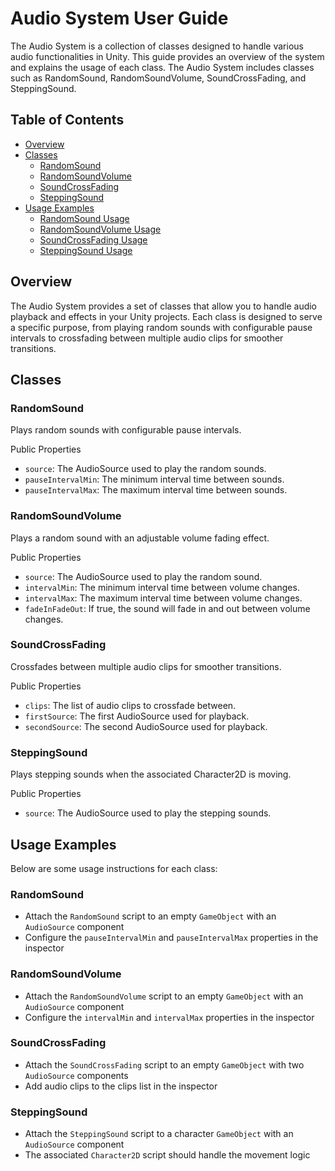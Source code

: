 # Audio System User Guide

The Audio System is a collection of classes designed to handle various audio functionalities in Unity. This guide provides an overview of the system and explains the usage of each class. The Audio System includes classes such as RandomSound, RandomSoundVolume, SoundCrossFading, and SteppingSound.

## Table of Contents
- [Overview](#overview)
- [Classes](#classes)
  - [RandomSound](#randomsound)
  - [RandomSoundVolume](#randomsoundvolume)
  - [SoundCrossFading](#soundcrossfading)
  - [SteppingSound](#steppingsound)
- [Usage Examples](#usage-examples)
  - [RandomSound Usage](#randomsound-usage)
  - [RandomSoundVolume Usage](#randomsoundvolume-usage)
  - [SoundCrossFading Usage](#soundcrossfading-usage)
  - [SteppingSound Usage](#steppingsound-usage)

## Overview

The Audio System provides a set of classes that allow you to handle audio playback and effects in your Unity projects. Each class is designed to serve a specific purpose, from playing random sounds with configurable pause intervals to crossfading between multiple audio clips for smoother transitions.

## Classes

### RandomSound

Plays random sounds with configurable pause intervals.

Public Properties
- `source`: The AudioSource used to play the random sounds.
- `pauseIntervalMin`: The minimum interval time between sounds.
- `pauseIntervalMax`: The maximum interval time between sounds.

### RandomSoundVolume

Plays a random sound with an adjustable volume fading effect.

Public Properties
- `source`: The AudioSource used to play the random sound.
- `intervalMin`: The minimum interval time between volume changes.
- `intervalMax`: The maximum interval time between volume changes.
- `fadeInFadeOut`: If true, the sound will fade in and out between volume changes.

### SoundCrossFading

Crossfades between multiple audio clips for smoother transitions.

Public Properties
- `clips`: The list of audio clips to crossfade between.
- `firstSource`: The first AudioSource used for playback.
- `secondSource`: The second AudioSource used for playback.

### SteppingSound

Plays stepping sounds when the associated Character2D is moving.

Public Properties
- `source`: The AudioSource used to play the stepping sounds.

## Usage Examples

Below are some usage instructions for each class:

### RandomSound
- Attach the `RandomSound` script to an empty `GameObject` with an `AudioSource` component
- Configure the `pauseIntervalMin` and `pauseIntervalMax` properties in the inspector

### RandomSoundVolume
- Attach the `RandomSoundVolume` script to an empty `GameObject` with an `AudioSource` component
- Configure the `intervalMin` and `intervalMax` properties in the inspector

### SoundCrossFading
- Attach the `SoundCrossFading` script to an empty `GameObject` with two `AudioSource` components
- Add audio clips to the clips list in the inspector

### SteppingSound
- Attach the `SteppingSound` script to a character `GameObject` with an `AudioSource` component
- The associated `Character2D` script should handle the movement logic
